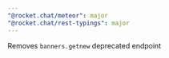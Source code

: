 ```yaml
---
"@rocket.chat/meteor": major
"@rocket.chat/rest-typings": major
---
```


Removes `banners.getnew` deprecated endpoint
